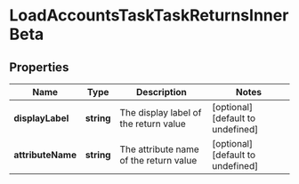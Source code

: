# LoadAccountsTaskTaskReturnsInnerBeta

## Properties

Name | Type | Description | Notes
------------ | ------------- | ------------- | -------------
**displayLabel** | **string** | The display label of the return value | [optional] [default to undefined]
**attributeName** | **string** | The attribute name of the return value | [optional] [default to undefined]

